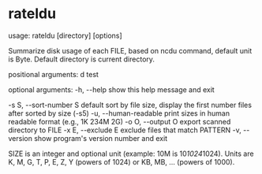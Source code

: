 # rateldu

usage: rateldu [directory] [options]

Summarize disk usage of each FILE, based on ncdu command, default unit is
Byte. Default directory is current directory.

positional arguments:
  d                     test

optional arguments:
  -h, --help            show this help message and exit
  
  -s S, --sort-number S
                        default sort by file size, display the first number
                        files after sorted by size (-s5)
  -u, --human-readable  print sizes in human readable format (e.g., 1K 234M
                        2G)
  -o O, --output O      export scanned directory to FILE
  -x E, --exclude E     exclude files that match PATTERN
  -v, --version         show program's version number and exit

SIZE is an integer and optional unit (example: 10M is 10*1024*1024). Units are
K, M, G, T, P, E, Z, Y (powers of 1024) or KB, MB, ... (powers of 1000).

